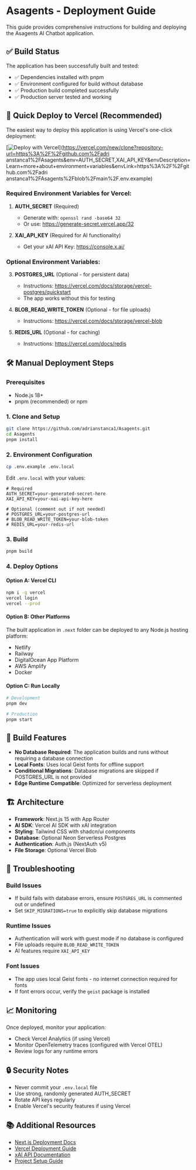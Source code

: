 # Asagents - Deployment Guide

This guide provides comprehensive instructions for building and deploying the Asagents AI Chatbot application.

## ✅ Build Status

The application has been successfully built and tested:
- ✅ Dependencies installed with pnpm
- ✅ Environment configured for build without database
- ✅ Production build completed successfully
- ✅ Production server tested and working

## 🚀 Quick Deploy to Vercel (Recommended)

The easiest way to deploy this application is using Vercel's one-click deployment:

[![Deploy with Vercel](https://vercel.com/button)](https://vercel.com/new/clone?repository-url=https%3A%2F%2Fgithub.com%2Fadri
anstanca1%2FAsagents&env=AUTH_SECRET,XAI_API_KEY&envDescription=Learn+more+about+environment+variables&envLink=https%3A%2F%2Fgithub.com%2Fadri
anstanca1%2FAsagents%2Fblob%2Fmain%2F.env.example)

### Required Environment Variables for Vercel:

1. **AUTH_SECRET** (Required)
   - Generate with: `openssl rand -base64 32`
   - Or use: https://generate-secret.vercel.app/32

2. **XAI_API_KEY** (Required for AI functionality)
   - Get your xAI API Key: https://console.x.ai/

### Optional Environment Variables:

3. **POSTGRES_URL** (Optional - for persistent data)
   - Instructions: https://vercel.com/docs/storage/vercel-postgres/quickstart
   - The app works without this for testing

4. **BLOB_READ_WRITE_TOKEN** (Optional - for file uploads)
   - Instructions: https://vercel.com/docs/storage/vercel-blob

5. **REDIS_URL** (Optional - for caching)
   - Instructions: https://vercel.com/docs/redis

## 🛠️ Manual Deployment Steps

### Prerequisites
- Node.js 18+
- pnpm (recommended) or npm

### 1. Clone and Setup
```bash
git clone https://github.com/adrianstanca1/Asagents.git
cd Asagents
pnpm install
```

### 2. Environment Configuration
```bash
cp .env.example .env.local
```

Edit `.env.local` with your values:
```env
# Required
AUTH_SECRET=your-generated-secret-here
XAI_API_KEY=your-xai-api-key-here

# Optional (comment out if not needed)
# POSTGRES_URL=your-postgres-url
# BLOB_READ_WRITE_TOKEN=your-blob-token
# REDIS_URL=your-redis-url
```

### 3. Build
```bash
pnpm build
```

### 4. Deploy Options

#### Option A: Vercel CLI
```bash
npm i -g vercel
vercel login
vercel --prod
```

#### Option B: Other Platforms
The built application in `.next` folder can be deployed to any Node.js hosting platform:
- Netlify
- Railway
- DigitalOcean App Platform
- AWS Amplify
- Docker

#### Option C: Run Locally
```bash
# Development
pnpm dev

# Production
pnpm start
```

## 🔧 Build Features

- **No Database Required**: The application builds and runs without requiring a database connection
- **Local Fonts**: Uses local Geist fonts for offline support
- **Conditional Migrations**: Database migrations are skipped if POSTGRES_URL is not provided
- **Edge Runtime Compatible**: Optimized for serverless deployment

## 🏗️ Architecture

- **Framework**: Next.js 15 with App Router
- **AI SDK**: Vercel AI SDK with xAI integration
- **Styling**: Tailwind CSS with shadcn/ui components
- **Database**: Optional Neon Serverless Postgres
- **Authentication**: Auth.js (NextAuth v5)
- **File Storage**: Optional Vercel Blob

## 🚨 Troubleshooting

### Build Issues
- If build fails with database errors, ensure `POSTGRES_URL` is commented out or undefined
- Set `SKIP_MIGRATIONS=true` to explicitly skip database migrations

### Runtime Issues
- Authentication will work with guest mode if no database is configured
- File uploads require `BLOB_READ_WRITE_TOKEN`
- AI features require `XAI_API_KEY`

### Font Issues
- The app uses local Geist fonts - no internet connection required for fonts
- If font errors occur, verify the `geist` package is installed

## 📈 Monitoring

Once deployed, monitor your application:
- Check Vercel Analytics (if using Vercel)
- Monitor OpenTelemetry traces (configured with Vercel OTEL)
- Review logs for any runtime errors

## 🔒 Security Notes

- Never commit your `.env.local` file
- Use strong, randomly generated AUTH_SECRET
- Rotate API keys regularly
- Enable Vercel's security features if using Vercel

## 📚 Additional Resources

- [Next.js Deployment Docs](https://nextjs.org/docs/deployment)
- [Vercel Deployment Guide](https://vercel.com/docs)
- [xAI API Documentation](https://docs.x.ai/)
- [Project Setup Guide](./SETUP.md)